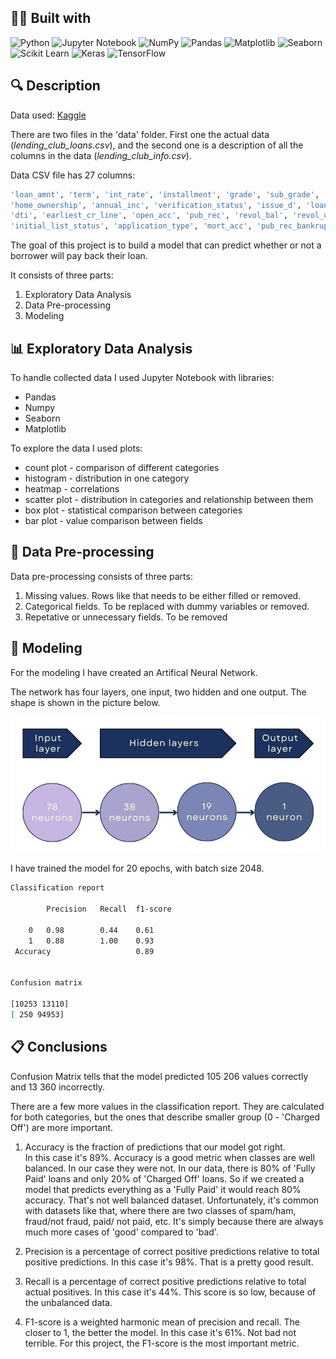 ## 👨‍💻 Built with
![Python](https://img.shields.io/badge/Python-FFD43B?style=for-the-badge&logo=python&logoColor=blue)
![Jupyter Notebook](https://img.shields.io/badge/Jupyter-1476FE.svg?&style=for-the-badge&logo=Jupyter&logoColor=white)
![NumPy](https://img.shields.io/badge/numpy-%23013243.svg?style=for-the-badge&logo=numpy&logoColor=white)
![Pandas](https://img.shields.io/badge/Pandas-2C2D72?style=for-the-badge&logo=pandas&logoColor=white)
![Matplotlib](https://img.shields.io/badge/Matplotlib-9933CC.svg?style=for-the-badge&logo=Matplotlib&logoColor=black)
![Seaborn](https://img.shields.io/badge/Seaborn-%23E7EEF0.svg?style=for-the-badge&logoColor=black)
![Scikit Learn](https://img.shields.io/badge/scikit--learn-%23F7931E.svg?style=for-the-badge&logo=scikit-learn&logoColor=white)
![Keras](https://img.shields.io/badge/Keras-%23D00000.svg?style=for-the-badge&logo=Keras&logoColor=white)
![TensorFlow](https://img.shields.io/badge/TensorFlow-217346.svg?style=for-the-badge&logo=TensorFlow&logoColor=white)

## 🔍  Description

Data used: [Kaggle](https://www.kaggle.com/wordsforthewise/lending-club)

There are two files in the 'data' folder. First one the actual data (*lending_club_loans.csv*), and the second one is a description of all the columns in the data (*lending_club_info.csv*).

Data CSV file has 27 columns:

```bash
'loan_amnt', 'term', 'int_rate', 'installment', 'grade', 'sub_grade', 'emp_title', 'emp_length', 
'home_ownership', 'annual_inc', 'verification_status', 'issue_d', 'loan_status', 'purpose', 'title', 
'dti', 'earliest_cr_line', 'open_acc', 'pub_rec', 'revol_bal', 'revol_util', 'total_acc', 
'initial_list_status', 'application_type', 'mort_acc', 'pub_rec_bankruptcies', 'address'
```

The goal of this project is to build a model that can predict whether or not a borrower will pay back their loan.

It consists of three parts:
1. Exploratory Data Analysis
2. Data Pre-processing
3. Modeling

## 📊 Exploratory Data Analysis

To handle collected data I used Jupyter Notebook with libraries:
- Pandas
- Numpy
- Seaborn
- Matplotlib

To explore the data I used plots:
- count plot - comparison of different categories
- histogram - distribution in one category
- heatmap - correlations
- scatter plot - distribution in categories and relationship between them
- box plot - statistical comparison between categories
- bar plot - value comparison between fields


## 📝 Data Pre-processing

Data pre-processing consists of three parts:
1. Missing values. Rows like that needs to be either filled or removed.
2. Categorical fields. To be replaced with dummy variables or removed. 
3. Repetative or unnecessary fields. To be removed


## 🤖 Modeling

For the modeling I have created an Artifical Neural Network.

The network has four layers, one input, two hidden and one output.
The shape is shown in the picture below.

![image](neural_network.jpg)

I have trained the model for 20 epochs, with batch size 2048.

```bash
Classification report

		Precision	Recall	f1-score

	0 	0.98		0.44	0.61
	1 	0.88 		1.00 	0.93
 Accuracy 					0.89


Confusion matrix

[10253 13110]
[ 250 94953]
```

## 📋 Conclusions

Confusion Matrix tells that the model predicted 105 206 values correctly and 13 360 incorrectly.

There are a few more values in the classification report. They are calculated for both categories, but the ones that describe smaller group (0 - 'Charged Off') are more important.

1. Accuracy is the fraction of predictions that our model got right.  
In this case it's 89%. Accuracy is a good metric when classes are well balanced. In our case they were not. In our data, there is 80% of 'Fully Paid' loans and only 20% of 'Charged Off' loans. So if we created a model that predicts everything as a 'Fully Paid' it would reach 80% accuracy. That's not well balanced dataset. Unfortunately, it's common with datasets like that, where there are two classes of spam/ham, fraud/not fraud, paid/ not paid, etc. It's simply because there are always much more cases of 'good' compared to 'bad'.

2. Precision is a percentage of correct positive predictions relative to total positive predictions. 
In this case it's 98%. That is a pretty good result.  

3. Recall is a percentage of correct positive predictions relative to total actual positives. 
In this case it's 44%. This score is so low, because of the unbalanced data.

4. F1-score is a weighted harmonic mean of precision and recall. The closer to 1, the better the model. 
In this case it's 61%. Not bad not terrible. For this project, the F1-score is the most important metric.